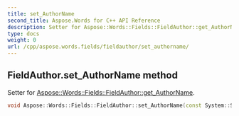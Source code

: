 ```yaml
---
title: set_AuthorName
second_title: Aspose.Words for C++ API Reference
description: Setter for Aspose::Words::Fields::FieldAuthor::get_AuthorName. 
type: docs
weight: 0
url: /cpp/aspose.words.fields/fieldauthor/set_authorname/
---
```

## FieldAuthor.set_AuthorName method


Setter for [Aspose::Words::Fields::FieldAuthor::get_AuthorName](./get_authorname/).

```cpp
void Aspose::Words::Fields::FieldAuthor::set_AuthorName(const System::String &value)
```

